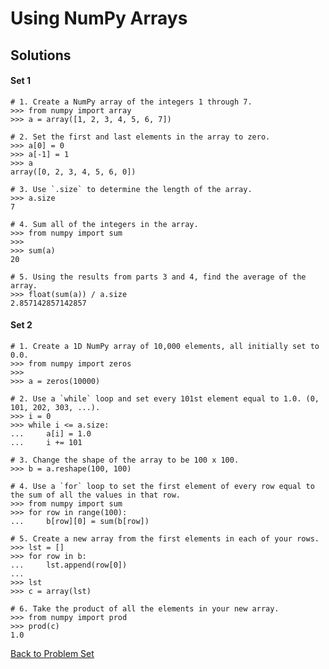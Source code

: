 # Using NumPy Arrays

## Solutions

#### Set 1

    # 1. Create a NumPy array of the integers 1 through 7.
    >>> from numpy import array
    >>> a = array([1, 2, 3, 4, 5, 6, 7])
    
    # 2. Set the first and last elements in the array to zero.
    >>> a[0] = 0
    >>> a[-1] = 1
    >>> a
    array([0, 2, 3, 4, 5, 6, 0])
    
    # 3. Use `.size` to determine the length of the array.
    >>> a.size
    7

    # 4. Sum all of the integers in the array.
    >>> from numpy import sum
    >>> 
    >>> sum(a)
    20
    
    # 5. Using the results from parts 3 and 4, find the average of the array.
    >>> float(sum(a)) / a.size
    2.857142857142857

#### Set 2

    # 1. Create a 1D NumPy array of 10,000 elements, all initially set to 0.0.
    >>> from numpy import zeros
    >>> 
    >>> a = zeros(10000)

    # 2. Use a `while` loop and set every 101st element equal to 1.0. (0, 101, 202, 303, ...).
    >>> i = 0
    >>> while i <= a.size:
    ...     a[i] = 1.0
    ...     i += 101

    # 3. Change the shape of the array to be 100 x 100.
    >>> b = a.reshape(100, 100)
    
    # 4. Use a `for` loop to set the first element of every row equal to the sum of all the values in that row.
    >>> from numpy import sum
    >>> for row in range(100):
    ...     b[row][0] = sum(b[row])

    # 5. Create a new array from the first elements in each of your rows.
    >>> lst = []
    >>> for row in b:
    ...     lst.append(row[0])
    ... 
    >>> lst
    >>> c = array(lst)

    # 6. Take the product of all the elements in your new array.
    >>> from numpy import prod
    >>> prod(c)
    1.0



[Back to Problem Set](problem_set_1_arrays.md)
